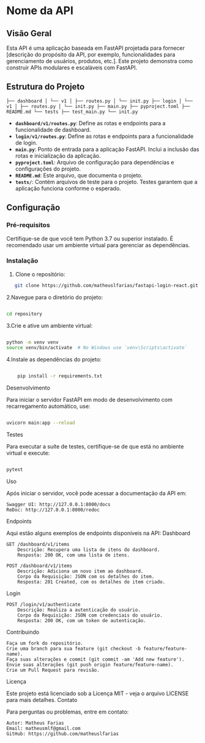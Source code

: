 # Nome da API

## Visão Geral

Esta API é uma aplicação baseada em FastAPI projetada para fornecer [descrição do propósito da API, por exemplo, funcionalidades para gerenciamento de usuários, produtos, etc.]. Este projeto demonstra como construir APIs modulares e escaláveis com FastAPI.

## Estrutura do Projeto
``├── dashboard
│ └── v1
│ ├── routes.py
│ └── init.py
├── login
│ └── v1
│ ├── routes.py
│ └── init.py
├── main.py
├── pyproject.toml
├── README.md
└── tests
    ├── test_main.py
    └── init.py
    ``

- **`dashboard/v1/routes.py`**: Define as rotas e endpoints para a funcionalidade de dashboard.
- **`login/v1/routes.py`**: Define as rotas e endpoints para a funcionalidade de login.
- **`main.py`**: Ponto de entrada para a aplicação FastAPI. Inclui a inclusão das rotas e inicialização da aplicação.
- **`pyproject.toml`**: Arquivo de configuração para dependências e configurações do projeto.
- **`README.md`**: Este arquivo, que documenta o projeto.
- **`tests/`**: Contém arquivos de teste para o projeto. Testes garantem que a aplicação funciona conforme o esperado.

## Configuração

### Pré-requisitos

Certifique-se de que você tem Python 3.7 ou superior instalado. É recomendado usar um ambiente virtual para gerenciar as dependências.

### Instalação

1. Clone o repositório:
```sh
   git clone https://github.com/matheuslfarias/fastapi-login-react.git
```

2.Navegue para o diretório do projeto:

```sh

cd repository
```

3.Crie e ative um ambiente virtual:

```sh

python -m venv venv
source venv/bin/activate  # No Windows use `venv\Scripts\activate`
```

4.Instale as dependências do projeto:

```sh

    pip install -r requirements.txt
```

Desenvolvimento

Para iniciar o servidor FastAPI em modo de desenvolvimento com recarregamento automático, use:

```sh

uvicorn main:app --reload
```

Testes

Para executar a suíte de testes, certifique-se de que está no ambiente virtual e execute:

```sh

pytest
```
Uso

Após iniciar o servidor, você pode acessar a documentação da API em:

    Swagger UI: http://127.0.0.1:8000/docs
    ReDoc: http://127.0.0.1:8000/redoc

Endpoints

Aqui estão alguns exemplos de endpoints disponíveis na API:
Dashboard

    GET /dashboard/v1/items
        Descrição: Recupera uma lista de itens do dashboard.
        Resposta: 200 OK, com uma lista de itens.

    POST /dashboard/v1/items
        Descrição: Adiciona um novo item ao dashboard.
        Corpo da Requisição: JSON com os detalhes do item.
        Resposta: 201 Created, com os detalhes do item criado.

Login

    POST /login/v1/authenticate
        Descrição: Realiza a autenticação do usuário.
        Corpo da Requisição: JSON com credenciais do usuário.
        Resposta: 200 OK, com um token de autenticação.

Contribuindo

    Faça um fork do repositório.
    Crie uma branch para sua feature (git checkout -b feature/feature-name).
    Faça suas alterações e commit (git commit -am 'Add new feature').
    Envie suas alterações (git push origin feature/feature-name).
    Crie um Pull Request para revisão.

Licença

Este projeto está licenciado sob a Licença MIT - veja o arquivo LICENSE para mais detalhes.
Contato

Para perguntas ou problemas, entre em contato:

    Autor: Matheus Farias
    Email: matheusmlf@gmail.com
    GitHub: https://github.com/matheuslfarias
